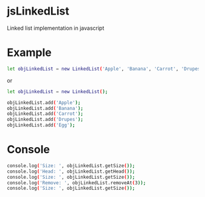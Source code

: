 # jsLinkedList
Linked list implementation in javascript

# Example
```sh
let objLinkedList = new LinkedList('Apple', 'Banana', 'Carrot', 'Drupes', 'Egg');
```
or 

```sh
let objLinkedList = new LinkedList();

objLinkedList.add('Apple');
objLinkedList.add('Banana');
objLinkedList.add('Carrot');
objLinkedList.add('Drupes');
objLinkedList.add('Egg');
```

# Console
```sh
console.log('Size: ', objLinkedList.getSize());
console.log('Head: ', objLinkedList.getHead());
console.log('Size: ', objLinkedList.getSize());
console.log('Remove: ', objLinkedList.removeAt(3));
console.log('Size: ', objLinkedList.getSize());
```
